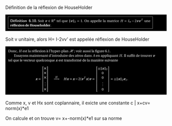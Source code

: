 Définition de la réflexion de HouseHolder

![HouseHolder_definition](../images/HouseHolder_definition.png)

Soit v unitaire, alors H= I-2vv' est appelée réflexion de HouseHolder

![HouseHolder_construction](..//images/HouseHolder_construction.png)

Comme x, v et Hx sont coplannaire, il exicte une constante c | x+cv= norm(x)*e1

On calcule et on trouve v= x+-norm(x)*e1 sur sa norme

